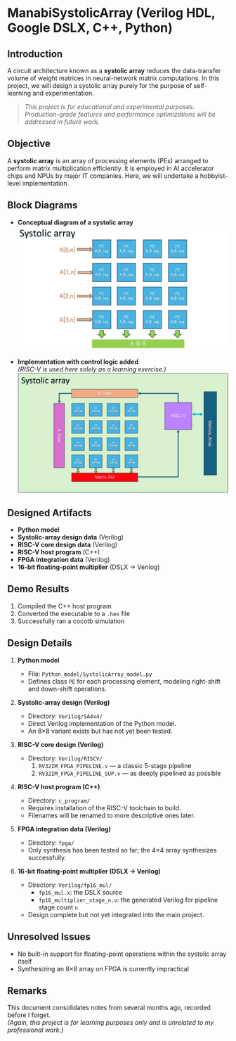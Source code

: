 # ManabiSystolicArray (Verilog HDL, Google DSLX, C++, Python)

## Introduction

A circuit architecture known as a **systolic array** reduces the data-transfer volume of weight matrices in neural-network matrix computations. In this project, we will design a systolic array purely for the purpose of self-learning and experimentation.  
> *This project is for educational and experimental purposes. Production-grade features and performance optimizations will be addressed in future work.*

## Objective

A **systolic array** is an array of processing elements (PEs) arranged to perform matrix multiplication efficiently. It is employed in AI accelerator chips and NPUs by major IT companies. Here, we will undertake a hobbyist-level implementation.

## Block Diagrams

- **Conceptual diagram of a systolic array**  
  ![Systolic Array](https://github.com/rmbmp717/ManabiSystolicArray/blob/main/image/SA_zu.jpg?raw=true)

- **Implementation with control logic added**  
  *(RISC-V is used here solely as a learning exercise.)*  
  ![Implementation Example](https://github.com/rmbmp717/ManabiSystolicArray/blob/main/image/SA_zu2.jpg?raw=true)

## Designed Artifacts

- **Python model**  
- **Systolic-array design data** (Verilog)  
- **RISC-V core design data** (Verilog)  
- **RISC-V host program** (C++)  
- **FPGA integration data** (Verilog)  
- **16-bit floating-point multiplier** (DSLX → Verilog)

## Demo Results

1. Compiled the C++ host program  
2. Converted the executable to a `.hex` file  
3. Successfully ran a cocotb simulation

## Design Details

1. **Python model**  
   - File: `Python_model/SystolicArray_model.py`  
   - Defines class `PE` for each processing element, modeling right-shift and down-shift operations.

2. **Systolic-array design (Verilog)**  
   - Directory: `Verilog/SA4x4/`  
   - Direct Verilog implementation of the Python model.  
   - An 8×8 variant exists but has not yet been tested.

3. **RISC-V core design (Verilog)**  
   - Directory: `Verilog/RISCV/`  
     1. `RV32IM_FPGA_PIPELINE.v` — a classic 5-stage pipeline  
     2. `RV32IM_FPGA_PIPELINE_SUP.v` — as deeply pipelined as possible

4. **RISC-V host program (C++)**  
   - Directory: `c_program/`  
   - Requires installation of the RISC-V toolchain to build.  
   - Filenames will be renamed to more descriptive ones later.

5. **FPGA integration data (Verilog)**  
   - Directory: `fpga/`  
   - Only synthesis has been tested so far; the 4×4 array synthesizes successfully.

6. **16-bit floating-point multiplier (DSLX → Verilog)**  
   - Directory: `Verilog/fp16_mul/`  
     - `fp16_mul.x`: the DSLX source  
     - `fp16_multiplier_stage_n.v`: the generated Verilog for pipeline stage count `n`  
   - Design complete but not yet integrated into the main project.

## Unresolved Issues

- No built-in support for floating-point operations within the systolic array itself  
- Synthesizing an 8×8 array on FPGA is currently impractical

## Remarks

This document consolidates notes from several months ago, recorded before I forget.  
*(Again, this project is for learning purposes only and is unrelated to my professional work.)*  
